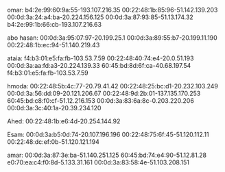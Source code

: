 omar: 
b4:2e:99:60:9a:55-193.107.216.35
00:22:48:1b:85:96-51.142.139.203
00:0d:3a:24:a4:ba-20.224.156.125
00:0d:3a:87:93:85-51.13.174.32
b4:2e:99:1b:66:cb-193.107.216.63


abo hasan: 
00:0d:3a:95:07:97-20.199.25.1
00:0d:3a:89:55:b7-20.199.11.190
00:22:48:1b:ec:94-51.140.219.43

ataia: 
f4:b3:01:e5:fa:fb-103.53.7.59
00:22:48:40:74:e4-20.0.51.193
00:0d:3a:aa:fd:a3-20.224.139.33
60:45:bd:8d:6f:ca-40.68.197.54
f4:b3:01:e5:fa:fb-103.53.7.59

hmoda: 
00:22:48:5b:4c:77-20.79.41.42
00:22:48:25:bc:d1-20.232.103.249
00:0d:3a:56:dd:09-20.121.206.67
00:22:48:9d:2b:01-137.135.170.253
60:45:bd:c8:f0:cf-51.12.216.153
00:0d:3a:83:6a:8c-0.203.220.206 
00:0d:3a:3c:40:1a-20.39.234.120

Ahed: 
00:22:48:1b:e6:4d-20.254.144.92

Esam: 
00:0d:3a:b5:0d:74-20.107.196.196
00:22:48:75:6f:45-51.120.112.11
00:22:48:dc:ef:0b-51.120.121.194

amar: 
00:0d:3a:87:3e:ba-51.140.251.125
60:45:bd:74:e4:90-51.12.81.28
e0:70:ea:c4:f0:8d-5.133.31.161
00:0d:3a:83:58:4e-51.103.208.151
